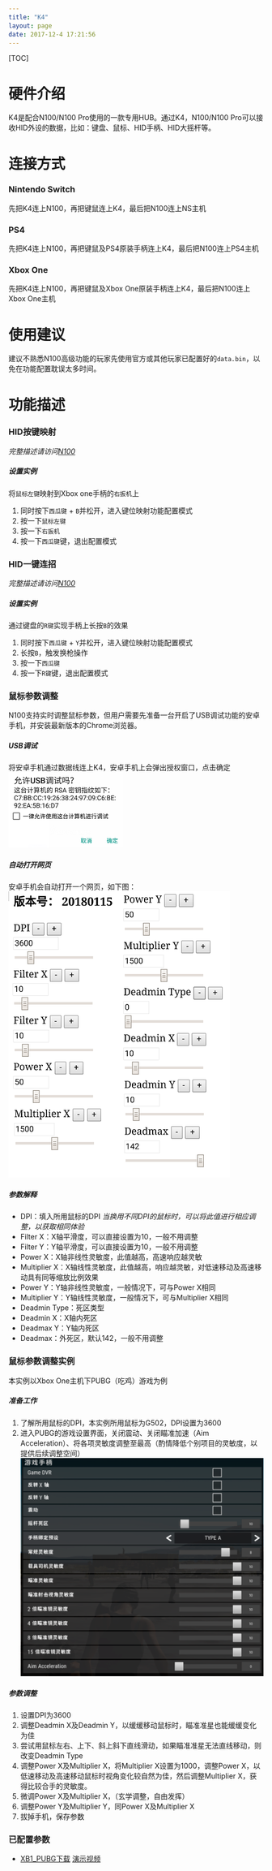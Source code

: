 ```yaml
---
title: "K4"
layout: page
date: 2017-12-4 17:21:56
---
```


[TOC]
# **硬件介绍**
K4是配合N100/N100 Pro使用的一款专用HUB。通过K4，N100/N100 Pro可以接收HID外设的数据，比如：键盘、鼠标、HID手柄、HID大摇杆等。

# **连接方式**
### **Nintendo Switch**
先把K4连上N100，再把键鼠连上K4，最后把N100连上NS主机
### **PS4**
先把K4连上N100，再把键鼠及PS4原装手柄连上K4，最后把N100连上PS4主机
### **Xbox One**
先把K4连上N100，再把键鼠及Xbox One原装手柄连上K4，最后把N100连上Xbox One主机

# **使用建议**
建议不熟悉N100高级功能的玩家先使用官方或其他玩家已配置好的`data.bin`，以免在功能配置耽误太多时间。

# **功能描述**
### **HID按键映射**
*完整描述请访问[N100](N100.html)*
##### **设置实例**
将`鼠标左键`映射到Xbox one手柄的`右扳机`上
1. 同时按下`西瓜键` + `B`并松开，进入键位映射功能配置模式
2. 按一下`鼠标左键`
3. 按一下`右扳机`
4. 按一下`西瓜键`键，退出配置模式

### **HID一键连招**
*完整描述请访问[N100](N100.html)*
##### **设置实例**
通过键盘的`R键`实现手柄上长按`B`的效果
1. 同时按下`西瓜键` + `Y`并松开，进入键位映射功能配置模式
2. 长按`B`，触发换枪操作
3. 按一下`西瓜键`
4. 按一下`R键`键，退出配置模式

### **鼠标参数调整**
N100支持实时调整鼠标参数，但用户需要先准备一台开启了USB调试功能的安卓手机，并安装最新版本的Chrome浏览器。
##### **USB调试**
将安卓手机通过数据线连上K4，安卓手机上会弹出授权窗口，点击确定
![](K4/usb_debug.png)
##### **自动打开网页**
安卓手机会自动打开一个网页，如下图：
![](K4/adbconfig.png)
##### **参数解释**
* DPI：填入所用鼠标的DPI *当换用不同DPI的鼠标时，可以将此值进行相应调整，以获取相同体验*
* Filter X：X轴平滑度，可以直接设置为10，一般不用调整
* Filter Y：Y轴平滑度，可以直接设置为10，一般不用调整
* Power X：X轴非线性灵敏度，此值越高，高速响应越灵敏
* Multiplier X：X轴线性灵敏度，此值越高，响应越灵敏，对低速移动及高速移动具有同等缩放比例效果
* Power Y：Y轴非线性灵敏度，一般情况下，可与Power X相同
* Multiplier Y：Y轴线性灵敏度，一般情况下，可与Multiplier X相同
* Deadmin Type：死区类型
* Deadmin X：X轴内死区
* Deadmax Y：Y轴内死区
* Deadmax：外死区，默认142，一般不用调整

### **鼠标参数调整实例**
本实例以Xbox One主机下PUBG（吃鸡）游戏为例
##### **准备工作**
1. 了解所用鼠标的DPI，本实例所用鼠标为G502，DPI设置为3600
2. 进入PUBG的游戏设置界面，关闭震动、关闭瞄准加速（Aim Acceleration）、将各项灵敏度调整至最高（酌情降低个别项目的灵敏度，以提供后续调整空间）
![](K4/pubg_config.png)
##### **参数调整**
1. 设置DPI为3600
2. 调整Deadmin X及Deadmin Y，以缓缓移动鼠标时，瞄准准星也能缓缓变化为佳
3. 尝试用鼠标左右、上下、斜上斜下直线滑动，如果瞄准准星无法直线移动，则改变Deadmin Type
4. 调整Power X及Multiplier X，将Multiplier X设置为1000，调整Power X，以低速移动及高速移动鼠标时视角变化较自然为佳，然后调整Multiplier X，获得比较合手的灵敏度。
5. 微调Power X及Multiplier X，（玄学调整，自由发挥）
6. 调整Power Y及Multiplier Y，同Power X及Multiplier X
7. 拔掉手机，保存参数

### **已配置参数**
* [XB1_PUBG下载](K4/K4_XB1_PUBG_by_le062.zip)  [演示视频](http://v.youku.com/v_show/id_XMzU0OTI4MTAzMg==.html)

